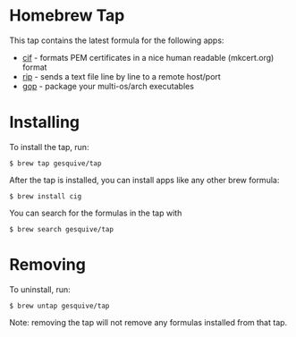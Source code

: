 # Homebrew Tap

This tap contains the latest formula for the following apps:
- [cif](https://github.com/gesquive/cif:) - 
formats PEM certificates in a nice human readable (mkcert.org) format
- [rip](https://github.com/gesquive/rip) - 
sends a text file line by line to a remote host/port
- [gop](https://github.com/gesquive/gop) - 
package your multi-os/arch executables


# Installing 

To install the tap, run:
```shell
$ brew tap gesquive/tap
```

After the tap is installed, you can install apps like any other brew formula:
```shell
$ brew install cig
```

You can search for the formulas in the tap with
```shell
$ brew search gesquive/tap
```

# Removing

To uninstall, run:
```shell
$ brew untap gesquive/tap
```

Note: removing the tap will not remove any formulas installed from that tap.

